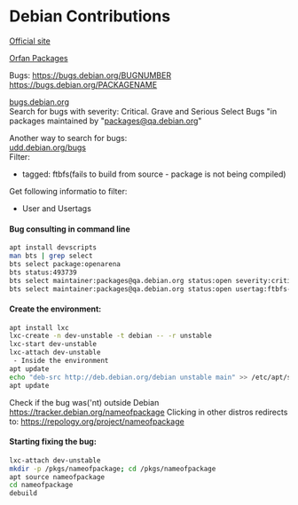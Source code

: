 


# Debian Contributions

[Official site](https://www.debian.org/intro/help)

[Orfan Packages](https://qa.debian.org/developer.php?email=packages@qa.debian.org)

Bugs: https://bugs.debian.org/BUGNUMBER
      https://bugs.debian.org/PACKAGENAME

[bugs.debian.org](https://www.debian.org/Bugs/)  
Search for bugs with severity: Critical. Grave and Serious
Select Bugs "in packages maintained by "packages@qa.debian.org"

Another way to search for bugs:  
[udd.debian.org/bugs](https://udd.debian.org/bugs)  
Filter:   
- tagged: ftbfs(fails to build from source - package is not being compiled)

Get following informatio to filter:
- User and Usertags

#### Bug consulting in command line
```bash
apt install devscripts
man bts | grep select
bts select package:openarena
bts status:493739
bts select maintainer:packages@qa.debian.org status:open severity:critical severity:grave severity:serious
bts select maintainer:packages@qa.debian.org status:open usertag:ftbfs-gcc-14 users:debian-gcc@lists.debian.org
```

#### Create the environment:
```bash
apt install lxc
lxc-create -n dev-unstable -t debian -- -r unstable
lxc-start dev-unstable
lxc-attach dev-unstable
 - Inside the environment
apt update
echo "deb-src http://deb.debian.org/debian unstable main" >> /etc/apt/sources.list
apt update
```


Check if the bug was('nt) outside Debian
https://tracker.debian.org/nameofpackage
Clicking in other distros redirects to: https://repology.org/project/nameofpackage

#### Starting fixing the bug:
```bash
lxc-attach dev-unstable
mkdir -p /pkgs/nameofpackage; cd /pkgs/nameofpackage
apt source nameofpackage
cd nameofpackage
debuild

